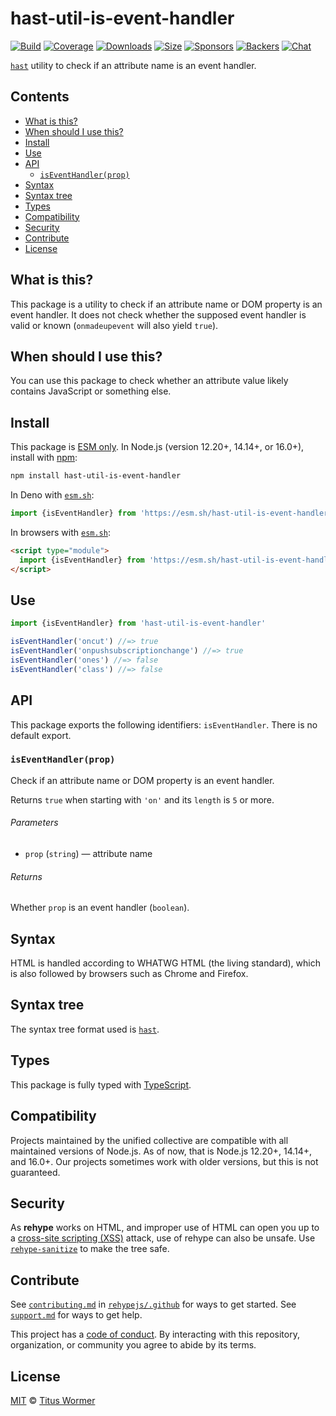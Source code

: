 <!--This file is generated-->

# hast-util-is-event-handler

[![Build][build-badge]][build]
[![Coverage][coverage-badge]][coverage]
[![Downloads][downloads-badge]][downloads]
[![Size][size-badge]][size]
[![Sponsors][sponsors-badge]][collective]
[![Backers][backers-badge]][collective]
[![Chat][chat-badge]][chat]

[`hast`][hast] utility to check if an attribute name is an event handler.

## Contents

*   [What is this?](#what-is-this)
*   [When should I use this?](#when-should-i-use-this)
*   [Install](#install)
*   [Use](#use)
*   [API](#api)
    *   [`isEventHandler(prop)`](#iseventhandlerprop)
*   [Syntax](#syntax)
*   [Syntax tree](#syntax-tree)
*   [Types](#types)
*   [Compatibility](#compatibility)
*   [Security](#security)
*   [Contribute](#contribute)
*   [License](#license)

## What is this?

This package is a utility to check if an attribute name or DOM property is an
event handler.
It does not check whether the supposed event handler is valid or known
(`onmadeupevent` will also yield `true`).

## When should I use this?

You can use this package to check whether an attribute value likely contains
JavaScript or something else.

## Install

This package is [ESM only][esm].
In Node.js (version 12.20+, 14.14+, or 16.0+), install with [npm][]:

```sh
npm install hast-util-is-event-handler
```

In Deno with [`esm.sh`][esmsh]:

```js
import {isEventHandler} from 'https://esm.sh/hast-util-is-event-handler@2'
```

In browsers with [`esm.sh`][esmsh]:

```html
<script type="module">
  import {isEventHandler} from 'https://esm.sh/hast-util-is-event-handler@2?bundle'
</script>
```

## Use

```js
import {isEventHandler} from 'hast-util-is-event-handler'

isEventHandler('oncut') //=> true
isEventHandler('onpushsubscriptionchange') //=> true
isEventHandler('ones') //=> false
isEventHandler('class') //=> false
```

## API

This package exports the following identifiers:
`isEventHandler`.
There is no default export.

### `isEventHandler(prop)`

Check if an attribute name or DOM property is an event handler.

Returns `true` when starting with `'on'` and its `length` is `5` or more.

###### Parameters

*   `prop` (`string`) — attribute name

###### Returns

Whether `prop` is an event handler (`boolean`).

## Syntax

HTML is handled according to WHATWG HTML (the living standard), which is also
followed by browsers such as Chrome and Firefox.

## Syntax tree

The syntax tree format used is [`hast`][hast].

## Types

This package is fully typed with [TypeScript][].

## Compatibility

Projects maintained by the unified collective are compatible with all maintained
versions of Node.js.
As of now, that is Node.js 12.20+, 14.14+, and 16.0+.
Our projects sometimes work with older versions, but this is not guaranteed.

## Security

As **rehype** works on HTML, and improper use of HTML can open you up to a
[cross-site scripting (XSS)][xss] attack, use of rehype can also be unsafe.
Use [`rehype-sanitize`][rehype-sanitize] to make the tree safe.

## Contribute

See [`contributing.md`][contributing] in [`rehypejs/.github`][health] for ways
to get started.
See [`support.md`][support] for ways to get help.

This project has a [code of conduct][coc].
By interacting with this repository, organization, or community you agree to
abide by its terms.

## License

[MIT][license] © [Titus Wormer][author]

[build-badge]: https://github.com/rehypejs/rehype-minify/workflows/main/badge.svg

[build]: https://github.com/rehypejs/rehype-minify/actions

[coverage-badge]: https://img.shields.io/codecov/c/github/rehypejs/rehype-minify.svg

[coverage]: https://codecov.io/github/rehypejs/rehype-minify

[downloads-badge]: https://img.shields.io/npm/dm/hast-util-is-event-handler.svg

[downloads]: https://www.npmjs.com/package/hast-util-is-event-handler

[size-badge]: https://img.shields.io/bundlephobia/minzip/hast-util-is-event-handler.svg

[size]: https://bundlephobia.com/result?p=hast-util-is-event-handler

[sponsors-badge]: https://opencollective.com/unified/sponsors/badge.svg

[backers-badge]: https://opencollective.com/unified/backers/badge.svg

[collective]: https://opencollective.com/unified

[chat-badge]: https://img.shields.io/badge/chat-discussions-success.svg

[chat]: https://github.com/rehypejs/rehype/discussions

[esm]: https://gist.github.com/sindresorhus/a39789f98801d908bbc7ff3ecc99d99c

[npm]: https://docs.npmjs.com/cli/install

[esmsh]: https://esm.sh

[typescript]: https://www.typescriptlang.org

[rehype-sanitize]: https://github.com/rehypejs/rehype-sanitize

[xss]: https://en.wikipedia.org/wiki/Cross-site_scripting

[health]: https://github.com/rehypejs/.github

[contributing]: https://github.com/rehypejs/.github/blob/main/contributing.md

[support]: https://github.com/rehypejs/.github/blob/main/support.md

[coc]: https://github.com/rehypejs/.github/blob/main/code-of-conduct.md

[license]: https://github.com/rehypejs/rehype-minify/blob/main/license

[author]: https://wooorm.com

[hast]: https://github.com/syntax-tree/hast
